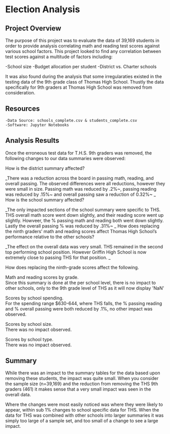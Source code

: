 # Election Analysis

## Project Overview

The purpose of this project was to evaluate the data of 39,169 students in order to provide analysis correlating math and reading test scores against various school factors. This project looked to find any correlation between test scores against a multitude of factors including: 

-School size
-Budget allocation per student
-District vs. Charter schools 

It was also found during the analysis that some irregularaties existed in the testing data of the 9th grade class of Thomas High School. Thustly the data specifically for 9th graders at Thomas High School was removed from consideration. 


## Resources

    -Data Source: schools_complete.csv & students_complete.csv
    -Software: Jupyter Notebooks 

## Analysis Results

Once the erroneous test data for T.H.S. 9th graders was removed, the following changes to our data summaries were observed: 

How is the district summary affected?

_There was a reduction across the board in passing math, reading, and overall passing. The observed differences were all reductions, however they were small in size. Passing math was reduced by .2%~, passing reading was reduced by .15%~ and overall passing saw a reduction of 0.32%~
_
How is the school summary affected?

_The only impacted sections of the school summary were specific to THS. THS overall math score went down slightly, and their reading score went up slightly. Howveer, the % passing math and reading both went down slightly. Lastly the overall passing % was reduced by .31%~ 
_
How does replacing the ninth graders’ math and reading scores affect Thomas High School’s performance relative to the other schools?

_The effect on the overall data was very small. THS remained in the second top performing school position. However Griffin High School is now extremely close to passing THS for that position. 
_


How does replacing the ninth-grade scores affect the following.  

Math and reading scores by grade.  
	Since this summary is done at the per school level, there is no impact to other schools, only to the 9th grade level of THS as it will now display 'NaN'

Scores by school spending.  
	For the spending range $630-644, where THS falls, the % passing reading and % overall passing were both reduced by .1%, no other impact was observed. 

Scores by school size.  
	There was no impact observed. 

Scores by school type.  
	There was no impact observed. 

## Summary

While there was an impact to the summary tables for the data based upon removing these students, the impact was quite small. When you consider the sample size (n=39,169) and the reduction from removing the THS 9th graders (461) it makes sense that a very small impact was seen in the overall data. 

Where the changes were most easily noticed was where they were likely to appear, within sub 1% changes to school specific data for THS. When the data for THS was combined with other schools into larger summaries it was simply too large of a sample set, and too small of a change to see a large impact. 

